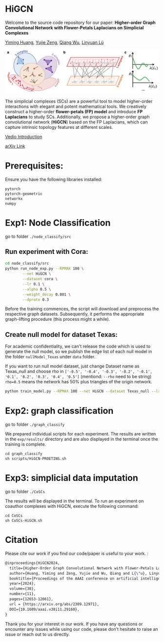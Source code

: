 # HiGCN

Welcome to the source code repository for our paper: **Higher-order Graph Convolutional Network with Flower-Petals Laplacians on Simplicial Complexes**

[Yiming Huang](https://yimingh.top/), [Yujie Zeng](http://yujie.world/), [Qiang Wu](https://scholar.google.co.uk/citations?hl=en&user=edUqF7sAAAAJ&view_op=list_works&sortby=pubdate), [Linyuan Lü](https://linyuanlab.com/)

<p align="center">
  <img src=".\FP_model.png" width="700">
</p>

The simplicial complexes (SCs) are a powerful tool to model higher-order interactions with elegant and potent mathematical tools. 
We creatively construct a higher-order **flower-petals (FP) model** and introduce **FP Laplacians** to study SCs.
Additionally, we propose a higher-order graph convolutional network (**HiGCN**) based on the FP Laplacians, which can capture intrinsic topology features at different scales.

[Vedio Introduction](https://www.youtube.com/watch?v=pe-L20ncdAQ)

[arXiv Link](https://arxiv.org/abs/2309.12971)



# Prerequisites:
Ensure you have the following libraries installed:
```
pytorch
pytorch-geometric
networkx
numpy
```
# Exp1: Node Classification 
go to folder `./node_classify/src`

## Run experiment with Cora:


```sh
cd node_classify/src
python run_node_exp.py --RPMAX 100 \
        --net HiGCN \
        --dataset cora \
        --lr 0.1 \
        --alpha 0.5 \
        --weight_decay 0.001 \
        --dprate 0.3
```

Before the training commences, the script will download and preprocess the respective graph datasets. 
Subsequently, it performs the appropriate graph-lifting procedure (this process might a while).





## Create null model for dataset Texas:
For academic confidentiality, we can't release the code which is used to generate the null model, 
so we publish the edge list of each null model in the folder `nullModel_Texas` under `data` folder.

If you want to run null model dataset, just change Dataset name as Texas_null and choose rho in 
`['-0.5', '-0.4', '-0.3', '-0.2', '-0.1', '0.1', '0.2', '0.3', '0.4', '0.5']` (mentiond: `--rho` need to be string)
`rho=0.5` means the network has 50% plus triangles of the origin network.

```sh
python train_model.py --RPMAX 100 --net HiGCN --dataset Texas_null --lr 0.1 --alpha 0.5 --weight_decay 0.001 --dprate 0.3 --rho='0.1'
```

# Exp2: graph classification
go to folder `./graph_classify`

We prepared individual scripts for each experiment. The results are written in the
`exp/results/` directory and are also displayed in the terminal once the training is
complete. 
```shell
cd graph_classify
sh scripts/HiGCN-PROETINS.sh
```



# Exp3: simplicial data imputation
go to folder `./CoSCs`


The results will be displayed in the terminal. 
To run an experiment on coauthor complexes with HiGCN, execute the following command:
```shell
cd CoSCs
sh CoSCs-HiGCN.sh
```




# Citation
Please cite our work if you find our code/paper is useful to your work. :
```latex
@inproceedings{HiGCN2024,
  title={Higher-Order Graph Convolutional Network with Flower-Petals Laplacians on Simplicial Complexes},
  author={Huang, Yiming and Zeng, Yujie and Wu, Qiang and L{\"u}, Linyuan},
  booktitle={Proceedings of the AAAI conference on artificial intelligence (AAAI)},
  year={2024},
  volume={38}, 
  number={11}, 
  pages={12653-12661}, 
  url = {https://arxiv.org/abs/2309.12971},
  DOI={10.1609/aaai.v38i11.29160},
}
```


 
Thank you for your interest in our work. If you have any questions or encounter any issues while using our code, please don't hesitate to raise an issue or reach out to us directly.


